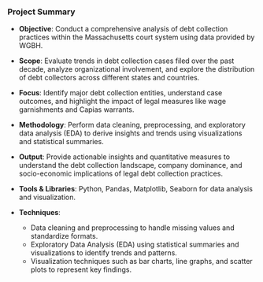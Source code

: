 ### Project Summary

- **Objective**: Conduct a comprehensive analysis of debt collection practices within the Massachusetts court system using data provided by WGBH.
- **Scope**: Evaluate trends in debt collection cases filed over the past decade, analyze organizational involvement, and explore the distribution of debt collectors across different states and countries.
- **Focus**: Identify major debt collection entities, understand case outcomes, and highlight the impact of legal measures like wage garnishments and Capias warrants.
- **Methodology**: Perform data cleaning, preprocessing, and exploratory data analysis (EDA) to derive insights and trends using visualizations and statistical summaries.
- **Output**: Provide actionable insights and quantitative measures to understand the debt collection landscape, company dominance, and socio-economic implications of legal debt collection practices.

- **Tools & Libraries**: Python, Pandas, Matplotlib, Seaborn for data analysis and visualization.
- **Techniques**:
  - Data cleaning and preprocessing to handle missing values and standardize formats.
  - Exploratory Data Analysis (EDA) using statistical summaries and visualizations to identify trends and patterns.
  - Visualization techniques such as bar charts, line graphs, and scatter plots to represent key findings.
